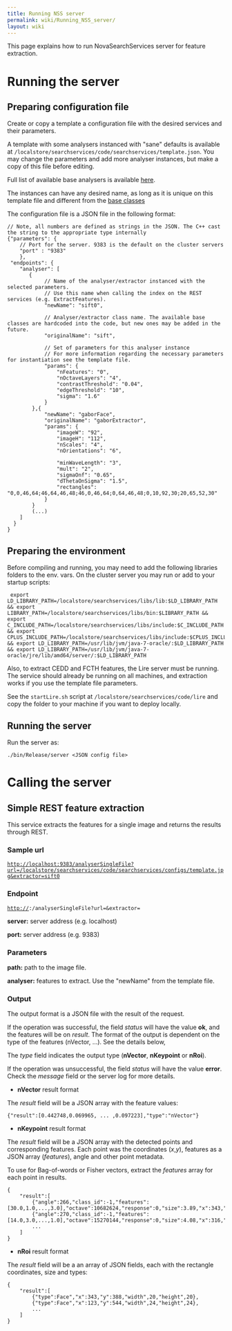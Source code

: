 ```yaml
---
title: Running NSS server
permalink: wiki/Running_NSS_server/
layout: wiki
---
```


This page explains how to run NovaSearchServices server for feature
extraction.

Running the server
==================

Preparing configuration file
----------------------------

Create or copy a template a configuration file with the desired services
and their parameters.

A template with some analysers instanced with "sane" defaults is
available at
`/localstore/searchservices/code/searchservices/template.json`. You may
change the parameters and add more analyser instances, but make a copy
of this file before editing.

Full list of available base analysers is available
[here](/wiki/NovaSearchServices#Analyser "wikilink").

The instances can have any desired name, as long as it is unique on this
template file and different from the [base
classes](/wiki/NovaSearchServices#Analyser "wikilink")

The configuration file is a JSON file in the following format:

    // Note, all numbers are defined as strings in the JSON. The C++ cast the string to the appropriate type internally
    {"parameters": {
        // Port for the server. 9383 is the default on the cluster servers
        "port" : "9383" 
        },
     "endpoints": {
        "analyser": [
           {
                // Name of the analyser/extractor instanced with the selected parameters.
                // Use this name when calling the index on the REST services (e.g. ExtractFeatures).
                "newName": "sift0", 

                // Analyser/extractor class name. The available base classes are hardcoded into the code, but new ones may be added in the future.
                "originalName": "sift",

                // Set of parameters for this analyser instance
                // For more information regarding the necessary parameters for instantiation see the template file.
                "params": { 
                    "nFeatures": "0", 
                    "nOctaveLayers": "4",
                    "contrastThreshold": "0.04",
                    "edgeThreshold": "10",
                    "sigma": "1.6"
                }
            },{
                "newName": "gaborFace",
                "originalName": "gaborExtractor",
                "params": {
                    "imageW": "92",
                    "imageH": "112",
                    "nScales": "4",
                    "nOrientations": "6",

                    "minWaveLength": "3",
                    "mult": "2",
                    "sigmaOnf": "0.65",
                    "dThetaOnSigma": "1.5",
                    "rectangles": "0,0,46,64;46,64,46,48;46,0,46,64;0,64,46,48;0,10,92,30;20,65,52,30"
                }
            }
            (...)
        ]
      }
    }

Preparing the environment
-------------------------

Before compiling and running, you may need to add the following
libraries folders to the env. vars. On the cluster server you may run or
add to your startup scripts:

     export LD_LIBRARY_PATH=/localstore/searchservices/libs/lib:$LD_LIBRARY_PATH && export LIBRARY_PATH=/localstore/searchservices/libs/bin:$LIBRARY_PATH && export C_INCLUDE_PATH=/localstore/searchservices/libs/include:$C_INCLUDE_PATH && export CPLUS_INCLUDE_PATH=/localstore/searchservices/libs/include:$CPLUS_INCLUDE_PATH && export LD_LIBRARY_PATH=/usr/lib/jvm/java-7-oracle/:$LD_LIBRARY_PATH && export LD_LIBRARY_PATH=/usr/lib/jvm/java-7-oracle/jre/lib/amd64/server/:$LD_LIBRARY_PATH 

Also, to extract CEDD and FCTH features, the Lire server must be
running. The service should already be running on all machines, and
extraction works if you use the template file parameters.

See the `startLire.sh` script at `/localstore/searchservices/code/lire`
and copy the folder to your machine if you want to deploy locally.

Running the server
------------------

Run the server as:

    ./bin/Release/server <JSON config file>

Calling the server
==================

Simple REST feature extraction
------------------------------

This service extracts the features for a single image and returns the
results through REST.

### Sample url

[`http://localhost:9383/analyserSingleFile?url=/localstore/searchservices/code/searchservices/configs/template.jpg&extractor=sift0`](http://localhost:9383/analyserSingleFile?url=/localstore/searchservices/code/searchservices/configs/template.jpg&extractor=sift0)

### Endpoint

[`http://`](http://)<server>`:`<port>`/analyserSingleFile?url=`<path>`&extractor=`<analyser>

**server:** server address (e.g. localhost)

**port:** server address (e.g. 9383)

### Parameters

**path:** path to the image file.

**analyser:** features to extract. Use the "newName" from the template
file.

### Output

The output format is a JSON file with the result of the request.

If the operation was successful, the field *status* will have the value
**ok**, and the features will be on *result*. The format of the output
is dependent on the type of the features (nVector, ...). See the details
below,

The *type* field indicates the output type (**nVector**, **nKeypoint**
or **nRoi**).

If the operation was unsuccessful, the field *status* will have the
value **error**. Check the *message* field or the server log for more
details.

-   **nVector** result format

The *result* field will be a JSON array with the feature values:

    {"result":[0.442748,0.069965, ... ,0.097223],"type":"nVector"}

-   **nKeypoint** result format

The *result* field will be a JSON array with the detected points and
corresponding features. Each point was the coordinates (*x*,*y*),
features as a JSON array (*features*), angle and other point metadata.

To use for Bag-of-words or Fisher vectors, extract the *features* array
for each point in results.

    {
        "result":[
            {"angle":266,"class_id":-1,"features":[30.0,1.0,...,3.0],"octave":10682624,"response":0,"size":3.89,"x":343,"y":388},
            {"angle":270,"class_id":-1,"features":[14.0,3.0,...,1.0],"octave":15270144,"response":0,"size":4.08,"x":316,"y":389}
            ...
        ]
    }

-   **nRoi** result format

The *result* field will be a an array of JSON fields, each with the
rectangle coordinates, size and types:

    {
        "result":[
            {"type":Face","x":343,"y":388,"width",20,"height",20},
            {"type":Face","x":123,"y":544,"width",24,"height",24},
            ...
        ]
    }
